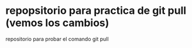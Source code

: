 # repopsitorio para practica de git pull (vemos los cambios)
repositorio para probar el comando git pull
